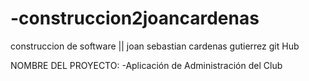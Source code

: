 # -construccion2joancardenas
construccion de software ||
joan sebastian cardenas gutierrez
git Hub

NOMBRE DEL PROYECTO:
-Aplicación de Administración del Club
